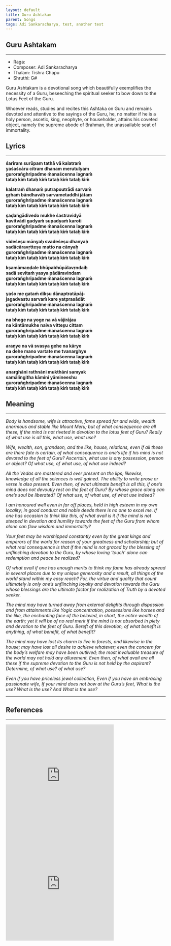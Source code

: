 ```yaml
---
layout: default
title: Guru Ashtakam
parent: Songs
tags: Adi Sankaracharya, test, another test
---
```


## Guru Ashtakam

---
- Raga: 
- Composer: Adi Sankaracharya
- Thalam: Tishra Chapu
- Shruthi: G#

Guru Ashtakam is a devotional song which beautifully exemplifies the necessity of a Guru, beseeching the spiritual seeker to bow down to the Lotus Feet of the Guru.

Whoever reads, studies and recites this Ashtaka on Guru and remains devoted and attentive to the sayings of the Guru, he, no matter if he is a holy person, ascetic, king, neophyte, or householder, attains his coveted object, namely the supreme abode of Brahman, the unassailable seat of immortality.

## Lyrics
---

<p>
    <strong>
        śarīram surūpam tathā vā kalatraḿ
        <br>
        yaśaścāru citram dhanam merutulyam
        <br>
        gurorańghripadme ḿanaścenna lagnaḿ
        <br>
        tataḥ kiḿ tataḥ kiḿ tataḥ kiḿ tataḥ kiḿ
    </strong>
</p>

<p>
    <strong>
        kalatraḿ dhanaḿ putrapoutrādi sarvaḿ
        <br>
        gṛhaḿ bāndhavāḥ sarvametaddhi jātam
        <br>
        gurorańghripadme ḿanaścenna lagnaḿ
        <br>
        tataḥ kiḿ tataḥ kiḿ tataḥ kiḿ tataḥ kiḿ
    </strong>
</p>

<p>
    <strong>
        ṣaḍańgādivedo mukhe śastravidyā
        <br>
        kavitvādi gadyaḿ supadyaḿ karoti
        <br>
        gurorańghripadme ḿanaścenna lagnaḿ
        <br>
        tataḥ kiḿ tataḥ kiḿ tataḥ kiḿ tataḥ kiḿ
    </strong>
</p>

<p>
    <strong>
        videśeṣu mānyaḥ svadeśeṣu dhanyaḥ
        <br>
        sadācāravṛtteṣu matto na cānyaḥ
        <br>
        gurorańghripadme ḿanaścenna lagnaḿ
        <br>
        tataḥ kiḿ tataḥ kiḿ tataḥ kiḿ tataḥ kiḿ
    </strong>
</p>

<p>
    <strong>
        kṣamāmaṇḍale bhūpabhūpālavṛndaiḥ
        <br>
        sadā sevitaḿ yasya pādāravindam
        <br>
        gurorańghripadme ḿanaścenna lagnaḿ
        <br>
        tataḥ kim tataḥ kiḿ tataḥ kiḿ tataḥ kiḿ
    </strong>
</p>

<p>
    <strong>
        yaśo me gataḿ dikṣu dānaptratāpāj-
        <br>
        jagadvastu sarvaḿ kare yatprasādāt
        <br>
        gurorańghripadme ḿanaścenna lagnaḿ
        <br>
        tataḥ kiḿ tataḥ kiḿ tataḥ kiḿ tataḥ kiḿ
    </strong>
</p>

<p>
    <strong>
        na bhoge na yoge na vā vājirājau
        <br>
        na kāntāmukhe naiva vitteṣu cittam
        <br>
        gurorańghripadme ḿanaścenna lagnaḿ
        <br>
        tataḥ kiḿ tataḥ kiḿ tataḥ kiḿ tataḥ kiḿ
    </strong>
</p>

<p>
    <strong>
        araṇye na vā svasya gehe na kārye
        <br>
        na dehe mano vartate me tvanarghye
        <br>
        gurorańghripadme ḿanaścenna lagnaḿ
        <br>
        tataḥ kiḿ tataḥ kiḿ tataḥ kiḿ tataḥ kiḿ
    </strong>
</p>

<p>
    <strong>
        anarghāni rathnāni mukthāni samyak
        <br>
        samālingitha kāmini yāmineeshu
        <br>
        gurorańghripadme ḿanaścenna lagnaḿ
        <br>
        tataḥ kiḿ tataḥ kiḿ tataḥ kiḿ tataḥ kiḿ
    </strong>
</p>

## Meaning
---

<p>
    <em>
        Body is handsome, wife is attractive, fame spread far and wide, wealth enormous and stable like Mount Meru; but of what consequence are all these, if the mind is not riveted in devotion to the lotus feet of Guru? Really of what use is all this, what use, what use?
    </em>
</p>

<p>
    <em>
        Wife, wealth, son, grandson, and the like, house, relations, even if all these are there fate is certain, of what consequence is one’s life if his mind is not devoted to the feet of Guru? Ascertain, what use is any possession, person or object? Of what use, of what use, of what use indeed?
    </em>
</p>

<p>
    <em>
        All the Vedas are mastered and ever present on the lips; likewise, knowledge of all the sciences is well gained. The ability to write prose or verse is also present. Even then, of what ultimate benefit is all this, if one’s mind does not devoutly rest on the feet of Guru? By whose grace along can one’s soul be liberated? Of what use, of what use, of what use indeed?
    </em>
</p>

<p>
    <em>
        I am honoured well even in far off places, held in high esteem in my own locality; in good conduct and noble deeds there is no one to excel me. If one has occasion to think like this, of what avail is it if the mind is not steeped in devotion and humility towards the feet of the Guru from whom alone can flow wisdom and immortality?
    </em>
</p>

<p>
    <em>
        Your feet may be worshipped constantly even by the great kings and emperors of the world for reason of your greatness and scholarship; but of what real consequence is that if the mind is not graced by the blessing of unflinching devotion to the Guru, by whose loving ‘touch’ alone can redemption and peace be realized?
    </em>
</p>

<p>
    <em>
        Of what avail if one has enough merits to think my fame has already spread in several places due to my unique generosity and a result, all things of the world stand within my easy reach? For, the virtue and quality that count ultimately is only one’s unflinching loyalty and devotion towards the Guru whose blessings are the ultimate factor for realization of Truth by a devoted seeker.
    </em>
</p>

<p>
    <em>
        The mind may have turned away from external delights through dispassion and from attainments like Yogic concentration, possessions like horses and the like, the enchanting face of the beloved, in short, the entire wealth of the earth; yet it will be of no real merit if the mind is not absorbed in piety and devotion to the feet of Guru. Bereft of this devotion, of what benefit is anything, of what benefit, of what benefit?
    </em>
</p>

<p>
    <em>
        The mind may have lost its charm to live in forests, and likewise in the house; may have lost all desire to achieve whatever; even the concern for the body’s welfare may have been outlived; the most invaluable treasure of the world may not hold any allurement. Even then, of what avail are all these if the supreme devotion to the Guru is not held by the aspirant? Determine, of what use? of what use?
    </em>
</p>

<p>
    <em>
        Even if you have priceless jewel collection, Even if you have an embracing passionate wife, If your mind does not bow at the Guru’s feet, What is the use? What is the use? And What is the use?
    </em>
</p>

---
## References
---
<iframe width="340" height="340" src="https://www.youtube.com/embed/pv7ZiedzncE" frameborder="0" allow="accelerometer; autoplay; clipboard-write; encrypted-media; gyroscope; picture-in-picture" allowfullscreen></iframe>

<iframe width="340" height="340" src="https://www.youtube.com/embed/3RhuODz2nQE" frameborder="0" allow="accelerometer; autoplay; clipboard-write; encrypted-media; gyroscope; picture-in-picture" allowfullscreen></iframe>